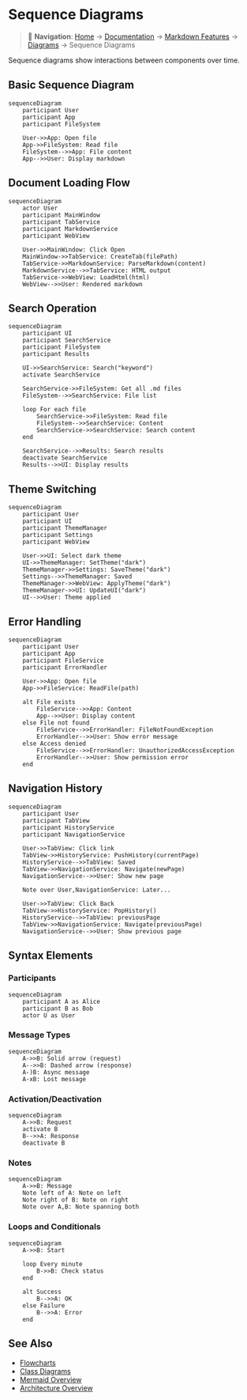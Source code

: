 # Sequence Diagrams

> 📍 **Navigation**: [Home](../../../README.md) → [Documentation](../../README.md) → [Markdown Features](../) → [Diagrams](./) → Sequence Diagrams

Sequence diagrams show interactions between components over time.

## Basic Sequence Diagram

```mermaid
sequenceDiagram
    participant User
    participant App
    participant FileSystem
    
    User->>App: Open file
    App->>FileSystem: Read file
    FileSystem-->>App: File content
    App-->>User: Display markdown
```

## Document Loading Flow

```mermaid
sequenceDiagram
    actor User
    participant MainWindow
    participant TabService
    participant MarkdownService
    participant WebView
    
    User->>MainWindow: Click Open
    MainWindow->>TabService: CreateTab(filePath)
    TabService->>MarkdownService: ParseMarkdown(content)
    MarkdownService-->>TabService: HTML output
    TabService->>WebView: LoadHtml(html)
    WebView-->>User: Rendered markdown
```

## Search Operation

```mermaid
sequenceDiagram
    participant UI
    participant SearchService
    participant FileSystem
    participant Results
    
    UI->>SearchService: Search("keyword")
    activate SearchService
    
    SearchService->>FileSystem: Get all .md files
    FileSystem-->>SearchService: File list
    
    loop For each file
        SearchService->>FileSystem: Read file
        FileSystem-->>SearchService: Content
        SearchService->>SearchService: Search content
    end
    
    SearchService-->>Results: Search results
    deactivate SearchService
    Results-->>UI: Display results
```

## Theme Switching

```mermaid
sequenceDiagram
    participant User
    participant UI
    participant ThemeManager
    participant Settings
    participant WebView
    
    User->>UI: Select dark theme
    UI->>ThemeManager: SetTheme("dark")
    ThemeManager->>Settings: SaveTheme("dark")
    Settings-->>ThemeManager: Saved
    ThemeManager->>WebView: ApplyTheme("dark")
    ThemeManager->>UI: UpdateUI("dark")
    UI-->>User: Theme applied
```

## Error Handling

```mermaid
sequenceDiagram
    participant User
    participant App
    participant FileService
    participant ErrorHandler
    
    User->>App: Open file
    App->>FileService: ReadFile(path)
    
    alt File exists
        FileService-->>App: Content
        App-->>User: Display content
    else File not found
        FileService-->>ErrorHandler: FileNotFoundException
        ErrorHandler-->>User: Show error message
    else Access denied
        FileService-->>ErrorHandler: UnauthorizedAccessException
        ErrorHandler-->>User: Show permission error
    end
```

## Navigation History

```mermaid
sequenceDiagram
    participant User
    participant TabView
    participant HistoryService
    participant NavigationService
    
    User->>TabView: Click link
    TabView->>HistoryService: PushHistory(currentPage)
    HistoryService-->>TabView: Saved
    TabView->>NavigationService: Navigate(newPage)
    NavigationService-->>User: Show new page
    
    Note over User,NavigationService: Later...
    
    User->>TabView: Click Back
    TabView->>HistoryService: PopHistory()
    HistoryService-->>TabView: previousPage
    TabView->>NavigationService: Navigate(previousPage)
    NavigationService-->>User: Show previous page
```

## Syntax Elements

### Participants

```mermaid
sequenceDiagram
    participant A as Alice
    participant B as Bob
    actor U as User
```

### Message Types

```mermaid
sequenceDiagram
    A->>B: Solid arrow (request)
    A-->>B: Dashed arrow (response)
    A-)B: Async message
    A-xB: Lost message
```

### Activation/Deactivation

```mermaid
sequenceDiagram
    A->>B: Request
    activate B
    B-->>A: Response
    deactivate B
```

### Notes

```mermaid
sequenceDiagram
    A->>B: Message
    Note left of A: Note on left
    Note right of B: Note on right
    Note over A,B: Note spanning both
```

### Loops and Conditionals

```mermaid
sequenceDiagram
    A->>B: Start
    
    loop Every minute
        B->>B: Check status
    end
    
    alt Success
        B-->>A: OK
    else Failure
        B-->>A: Error
    end
```

## See Also

- [Flowcharts](flowcharts.md)
- [Class Diagrams](class-diagrams.md)
- [Mermaid Overview](mermaid-overview.md)
- [Architecture Overview](../../developer/architecture/overview.md)
